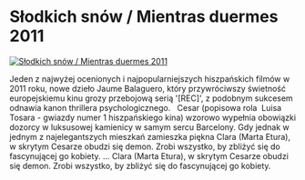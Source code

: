 Słodkich snów / Mientras duermes 2011 
=============
[![Słodkich snów / Mientras duermes 2011 ](http://vidos.pl/images/player.gif)](http://vidos.pl/slodkich-snow-mientras-duermes-2011)

 Jeden z najwyżej ocenionych i najpopularniejszych hiszpańskich filmów w 2011 roku, nowe dzieło Jaume Balaguero, który przywróciwszy świetność europejskiemu kinu grozy przebojową serią '[REC]', z podobnym sukcesem odnawia kanon thrillera psychologicznego.   Cesar (popisowa rola  Luisa Tosara - gwiazdy numer 1 hiszpańskiego kina) wzorowo wypełnia obowiązki dozorcy w luksusowej kamienicy w samym sercu Barcelony. Gdy jednak w jednym z najelegantszych mieszkań zamieszka piękna Clara (Marta Etura), w skrytym Cesarze obudzi się demon. Zrobi wszystko, by zbliżyć się do fascynującej go kobiety.  ... Clara (Marta Etura), w skrytym Cesarze obudzi się demon. Zrobi wszystko, by zbliżyć się do fascynującej go kobiety.
